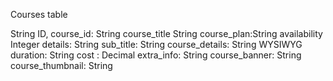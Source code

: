 
Courses table 


String ID, 
course_id: String
course_title String 
course_plan:String
availability Integer
details: String
sub_title: String
course_details: String WYSIWYG 
duration: String
cost : Decimal
extra_info: String
course_banner: String
course_thumbnail: String 





